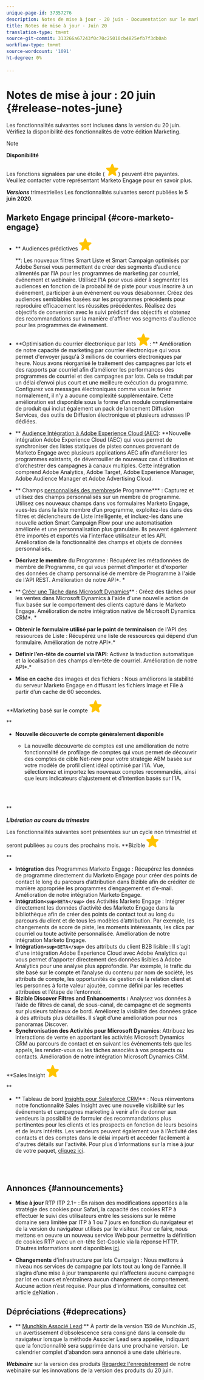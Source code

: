 ```yaml
---
unique-page-id: 37357276
description: Notes de mise à jour - 20 juin - Documentation sur le marketing - Documentation du produit
title: Notes de mise à jour - Juin 20
translation-type: tm+mt
source-git-commit: 313266a67243f0c70c25010cb4825efb7f3db0ab
workflow-type: tm+mt
source-wordcount: '1091'
ht-degree: 0%

---
```



# Notes de mise à jour : 20 juin {#release-notes-june}

Les fonctionnalités suivantes sont incluses dans la version du 20 juin. Vérifiez la disponibilité des fonctionnalités de votre édition Marketing.

>[!NOTE]
>
>**Disponibilité**
>
>Les fonctions signalées par une étoile ( ![(étoile)](assets/star-yellow.svg)) peuvent être payantes. Veuillez contacter votre représentant Marketo Engage pour en savoir plus.

***Versions*** trimestrielles Les fonctionnalités suivantes seront publiées le 5 **juin 2020**.

## Marketo Engage principal {#core-marketo-engage}

* ** Audiences [](https://help.marketo.com/hc/en-us/articles/360045746253) prédictives ![(étoile)](assets/star-yellow.svg)

   **: Les nouveaux filtres Smart Liste et Smart Campaign optimisés par Adobe Sensei vous permettent de créer des segments d’audience alimentés par l’IA pour les programmes de marketing par courriel, événement et webinaire. Utilisez l&#39;IA pour vous aider à segmenter les audiences en fonction de la probabilité de piste pour vous inscrire à un événement, participer à un événement ou vous désabonner. Créez des audiences semblables basées sur les programmes précédents pour reproduire efficacement les réussites précédentes. Réalisez des objectifs de conversion avec le suivi prédictif des objectifs et obtenez des recommandations sur la manière d&#39;affiner vos segments d&#39;audience pour les programmes de événement.
* **Optimisation du courrier électronique par lots ![(étoile)](assets/star-yellow.svg): ** Amélioration de notre capacité de marketing par courrier électronique qui vous permet d&#39;envoyer jusqu&#39;à 3 millions de courriers électroniques par heure. Nous avons réorganisé le traitement des campagnes par lots et des rapports par courriel afin d’améliorer les performances des programmes de courriel et des campagnes par lots. Cela se traduit par un délai d’envoi plus court et une meilleure exécution du programme. Configurez vos messages électroniques comme vous le feriez normalement, il n&#39;y a aucune complexité supplémentaire. Cette amélioration est disponible sous la forme d’un module complémentaire de produit qui inclut également un pack de lancement Diffusion Services, des outils de Diffusion électronique et plusieurs adresses IP dédiées.
* ** [Audience Intégration à Adobe Experience Cloud (AEC)](https://docs.marketo.com/x/ogI6Ag): **Nouvelle intégration Adobe Experience Cloud (AEC) qui vous permet de synchroniser des listes statiques de pistes connues provenant de Marketo Engage avec plusieurs applications AEC afin d’améliorer les programmes existants, de déverrouiller de nouveaux cas d’utilisation et d’orchestrer des campagnes à canaux multiples. Cette intégration comprend Adobe Analytics, Adobe Target, Adobe Experience Manager, Adobe Audience Manager et Adobe Advertising Cloud.
* ** Champs [personnalisés des membres](https://docs.marketo.com/x/MQA6Ag)de Programme*** : Capturez et utilisez des champs personnalisés sur un membre de programme. Utilisez ces nouveaux champs dans vos formulaires Marketo Engage, vues-les dans la liste membre d’un programme, exploitez-les dans des filtres et déclencheurs de Liste intelligente, et incluez-les dans une nouvelle action Smart Campaign Flow pour une automatisation améliorée et une personnalisation plus granulaire. Ils peuvent également être importés et exportés via l’interface utilisateur et les API. Amélioration de la fonctionnalité des champs et objets de données personnalisés.
* **Décrivez le membre** du Programme : Récupérez les métadonnées de membre de Programme, ce qui vous permet d&#39;importer et d&#39;exporter des données de champ personnalisé de membre de Programme à l&#39;aide de l&#39;API REST. Amélioration de notre API*. *

* ** [Créer une Tâche dans Microsoft Dynamics](https://docs.marketo.com/x/jQM6Ag)** : Créez des tâches pour les ventes dans Microsoft Dynamics à l&#39;aide d&#39;une nouvelle action de flux basée sur le comportement des clients capturé dans le Marketo Engage. Amélioration de notre intégration native de Microsoft Dynamics CRM*. *

* **Obtenir le formulaire utilisé par le point de terminaison** de l&#39;API des ressources de Liste : Récupérez une liste de ressources qui dépend d’un formulaire. Amélioration de notre API*.*

* **Définir l’en-tête de courriel via l’API**: Activez la traduction automatique et la localisation des champs d’en-tête de courriel. Amélioration de notre API*.*

* **Mise en cache** des images et des fichiers : Nous améliorons la stabilité du serveur Marketo Engage en diffusant les fichiers Image et File à partir d’un cache de 60 secondes.

**Marketing basé sur le compte ![(étoile)](assets/star-yellow.svg)

**

* **Nouvelle découverte de compte généralement disponible**

   * La nouvelle découverte de comptes est une amélioration de notre fonctionnalité de profilage de comptes qui vous permet de découvrir des comptes de cible Net-new pour votre stratégie ABM basée sur votre modèle de profil client idéal optimisé par l&#39;IA. Vue, sélectionnez et importez les nouveaux comptes recommandés, ainsi que leurs indicateurs d’ajustement et d’intention basés sur l’IA.

<br> 

**

***Libération au cours du trimestre***

Les fonctionnalités suivantes sont présentées sur un cycle non trimestriel et seront publiées au cours des prochains mois.
**Bizible ![(étoile)](assets/star-yellow.svg)

**

* **Intégration** des Programmes Marketo Engage : Récupérez les données de programme directement du Marketo Engage pour créer des points de contact le long du parcours d’attribution dans Bizible afin de créditer de manière appropriée les programmes d’engagement et d’e-mail. Amélioration de notre intégration Marketo Engage.
* **Intégration`<sup>BETA</sup>`** des Activités Marketo Engage : Intégrer directement les données d’activité des Marketo Engage dans la bibliothèque afin de créer des points de contact tout au long du parcours du client et de tous les modèles d’attribution. Par exemple, les changements de score de piste, les moments intéressants, les clics par courriel ou toute activité personnalisée. Amélioration de notre intégration Marketo Engage.
* **Intégration`<sup>BETA</sup>`** des attributs du client B2B lisible : Il s&#39;agit d&#39;une intégration Adobe Experience Cloud avec Adobe Analytics qui vous permet d&#39;apporter directement des données lisibles à Adobe Analytics pour une analyse plus approfondie. Par exemple, le trafic du site basé sur le compte et l’analyse du contenu par nom de société, les attributs de compte, les opportunités de gestion de la relation client et les personnes à forte valeur ajoutée, comme défini par les recettes attribuées et l’étape de l’entonnoir.
* **Bizible Discover Filtres and Enhancements :** Analysez vos données à l’aide de filtres de canal, de sous-canal, de campagne et de segments sur plusieurs tableaux de bord. Améliorez la visibilité des données grâce à des attributs plus détaillés. Il s’agit d’une amélioration pour nos panoramas Discover.
* **Synchronisation des Activités pour Microsoft Dynamics**: Attribuez les interactions de vente en apportant les activités Microsoft Dynamics CRM au parcours de contact et en suivant les événements tels que les appels, les rendez-vous ou les tâches associés à vos prospects ou contacts. Amélioration de notre intégration Microsoft Dynamics CRM.

**Sales Insight ![(star)](assets/star-yellow.svg)

**

* ** Tableau de bord [Insights pour Salesforce CRM](https://docs.marketo.com/x/EoGMAg)** : Nous réinventons notre fonctionnalité Sales Insight avec une nouvelle visibilité sur les événements et campagnes marketing à venir afin de donner aux vendeurs la possibilité de formuler des recommandations plus pertinentes pour les clients et les prospects en fonction de leurs besoins et de leurs intérêts. Les vendeurs peuvent également vue à l&#39;Activité des contacts et des comptes dans le délai imparti et accéder facilement à d&#39;autres détails sur l&#39;activité. Pour plus d&#39;informations sur la mise à jour de votre paquet, [cliquez ici](https://docs.marketo.com/x/F4GMAg).

<br> 

## Annonces {#announcements}

* **Mise à jour** RTP ITP 2.1+ : En raison des modifications apportées à la stratégie des cookies pour Safari, la capacité des cookies RTP à effectuer le suivi des utilisateurs entre les sessions sur le même domaine sera limitée par ITP à 1 ou 7 jours en fonction du navigateur et de la version du navigateur utilisés par le visiteur. Pour ce faire, nous mettons en oeuvre un nouveau service Web pour permettre la définition de cookies RTP avec un en-tête Set-Cookie via la réponse HTTP. D&#39;autres informations sont disponibles [ici](https://nation.marketo.com/t5/Knowledgebase/Browser-Cookie-Updates-How-Marketo-RTP-Is-Affected/ta-p/299603).

* **Changements** d&#39;infrastructure par lots Campaign : Nous mettons à niveau nos services de campagne par lots tout au long de l&#39;année. Il s’agira d’une mise à jour transparente qui n’affectera aucune campagne par lot en cours et n’entraînera aucun changement de comportement. Aucune action n’est requise. Pour plus d&#39;informations, consultez cet article [de](https://nation.marketo.com/t5/Product-Documents/Batch-Campaign-Processing-Infrastructure-Update/ta-p/301374)Nation .

## Dépréciations {#deprecations}

* ** [Munchkin Associé Lead](https://developers.marketo.com/blog/deprecation-of-munchkin-associate-lead-method/):** À partir de la version 159 de Munchkin JS, un avertissement d’obsolescence sera consigné dans la console du navigateur lorsque la méthode Associer Lead sera appelée, indiquant que la fonctionnalité sera supprimée dans une prochaine version.  Le calendrier complet d&#39;abandon sera annoncé à une date ultérieure.

***Webinaire*** sur la version des produits [Regardez l&#39;enregistrement](https://engage.marketo.com/June-Release-2020-On-Demand.html) de notre webinaire sur les innovations de la version des produits du 20 juin.
